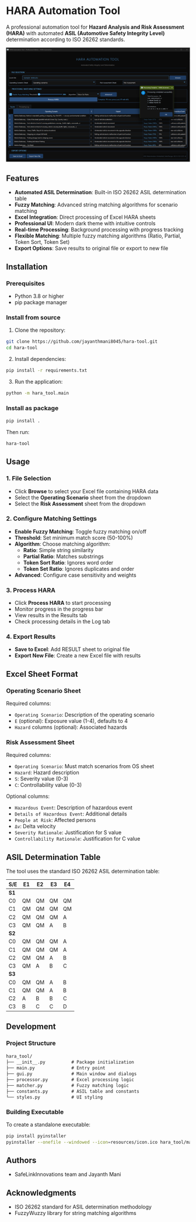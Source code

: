 # HARA Automation Tool

A professional automation tool for **Hazard Analysis and Risk Assessment (HARA)** with automated **ASIL (Automotive Safety Integrity Level)** determination according to ISO 26262 standards.

[![Preview](https://github.com/jayanthmani8045/hara-tool/blob/main/preview/Success_Execution_Image.png)](https://github.com/jayanthmani8045/hara-tool/blob/main/preview/Success_Execution_Image.png)

## Features

- **Automated ASIL Determination**: Built-in ISO 26262 ASIL determination table
- **Fuzzy Matching**: Advanced string matching algorithms for scenario matching
- **Excel Integration**: Direct processing of Excel HARA sheets
- **Professional UI**: Modern dark theme with intuitive controls
- **Real-time Processing**: Background processing with progress tracking
- **Flexible Matching**: Multiple fuzzy matching algorithms (Ratio, Partial, Token Sort, Token Set)
- **Export Options**: Save results to original file or export to new file

## Installation

### Prerequisites
- Python 3.8 or higher
- pip package manager

### Install from source

1. Clone the repository:
```bash
git clone https://github.com/jayanthmani8045/hara-tool.git
cd hara-tool
```

2. Install dependencies:
```bash
pip install -r requirements.txt
```

3. Run the application:
```bash
python -m hara_tool.main
```

### Install as package

```bash
pip install .
```

Then run:
```bash
hara-tool
```

## Usage

### 1. File Selection
- Click **Browse** to select your Excel file containing HARA data
- Select the **Operating Scenario** sheet from the dropdown
- Select the **Risk Assessment** sheet from the dropdown

### 2. Configure Matching Settings
- **Enable Fuzzy Matching**: Toggle fuzzy matching on/off
- **Threshold**: Set minimum match score (50-100%)
- **Algorithm**: Choose matching algorithm:
  - **Ratio**: Simple string similarity
  - **Partial Ratio**: Matches substrings
  - **Token Sort Ratio**: Ignores word order
  - **Token Set Ratio**: Ignores duplicates and order
- **Advanced**: Configure case sensitivity and weights

### 3. Process HARA
- Click **Process HARA** to start processing
- Monitor progress in the progress bar
- View results in the Results tab
- Check processing details in the Log tab

### 4. Export Results
- **Save to Excel**: Add RESULT sheet to original file
- **Export New File**: Create a new Excel file with results

## Excel Sheet Format

### Operating Scenario Sheet
Required columns:
- `Operating Scenario`: Description of the operating scenario
- `E` (optional): Exposure value (1-4), defaults to 4
- `Hazard` columns (optional): Associated hazards

### Risk Assessment Sheet
Required columns:
- `Operating Scenario`: Must match scenarios from OS sheet
- `Hazard`: Hazard description
- `S`: Severity value (0-3)
- `C`: Controllability value (0-3)

Optional columns:
- `Hazardous Event`: Description of hazardous event
- `Details of Hazardous Event`: Additional details
- `People at Risk`: Affected persons
- `Δv`: Delta velocity
- `Severity Rationale`: Justification for S value
- `Controllability Rationale`: Justification for C value

## ASIL Determination Table

The tool uses the standard ISO 26262 ASIL determination table:

| S/E | E1 | E2 | E3 | E4 |
|-----|----|----|----|----|
| **S1** | | | | |
| C0 | QM | QM | QM | QM |
| C1 | QM | QM | QM | QM |
| C2 | QM | QM | QM | A |
| C3 | QM | QM | A | B |
| **S2** | | | | |
| C0 | QM | QM | QM | A |
| C1 | QM | QM | QM | A |
| C2 | QM | QM | A | B |
| C3 | QM | A | B | C |
| **S3** | | | | |
| C0 | QM | QM | A | B |
| C1 | QM | QM | A | B |
| C2 | A | B | B | C |
| C3 | B | C | C | D |

## Development

### Project Structure
```
hara_tool/
├── __init__.py          # Package initialization
├── main.py              # Entry point
├── gui.py               # Main window and dialogs
├── processor.py         # Excel processing logic
├── matcher.py           # Fuzzy matching logic
├── constants.py         # ASIL table and constants
└── styles.py            # UI styling
```

### Building Executable

To create a standalone executable:

```bash
pip install pyinstaller
pyinstaller --onefile --windowed --icon=resources/icon.ico hara_tool/main.py
```

## Authors

- SafeLinkInnovations team and Jayanth Mani

## Acknowledgments

- ISO 26262 standard for ASIL determination methodology
- FuzzyWuzzy library for string matching algorithms